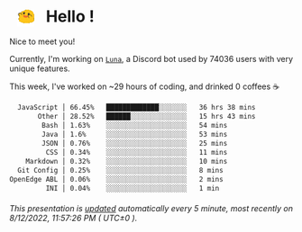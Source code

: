<h1>   <img src="./spoinky.gif" style="vertical-align:middle;" width="30px">   Hello ! </h1>

Nice to meet you!

Currently, I'm working on <a href='https://github.com/Asgarrrr/Luna'>`Luna`</a>, a Discord bot used by 74036 users with very unique features.

This week, I've worked on ~29 hours of coding, and drinked 0 coffees ☕

```
  JavaScript │ 66.45%   █████████████░░░░░░░   36 hrs 38 mins
       Other │ 28.52%   ██████░░░░░░░░░░░░░░   15 hrs 43 mins
        Bash │ 1.63%    ░░░░░░░░░░░░░░░░░░░░   54 mins
        Java │ 1.6%     ░░░░░░░░░░░░░░░░░░░░   53 mins
        JSON │ 0.76%    ░░░░░░░░░░░░░░░░░░░░   25 mins
         CSS │ 0.34%    ░░░░░░░░░░░░░░░░░░░░   11 mins
    Markdown │ 0.32%    ░░░░░░░░░░░░░░░░░░░░   10 mins
  Git Config │ 0.25%    ░░░░░░░░░░░░░░░░░░░░   8 mins
OpenEdge ABL │ 0.06%    ░░░░░░░░░░░░░░░░░░░░   2 mins
         INI │ 0.04%    ░░░░░░░░░░░░░░░░░░░░   1 min
```

###### This presentation is [updated](https://github.com/Asgarrrr) automatically every 5 minute, most recently on 8/12/2022, 11:57:26 PM ( UTC±0 ).